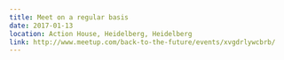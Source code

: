 ```yaml
---
title: Meet on a regular basis
date: 2017-01-13
location: Action House, Heidelberg, Heidelberg
link: http://www.meetup.com/back-to-the-future/events/xvgdrlywcbrb/
---
```

